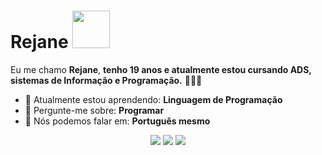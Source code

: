 # Rejane <img src="https://i.gifer.com/3vIU.gif" width="60px">

Eu me chamo <strong>Rejane</strong>, <strong>tenho 19 anos e atualmente estou cursando ADS, sistemas de Informação e Programação.</strong> 👨🏻‍💻 

- 🚀 Atualmente estou aprendendo: <strong>Linguagem de Programação</strong> 
- 💬 Pergunte-me sobre: <strong>Programar</strong>
- 📣 Nós podemos falar em: <strong>Português mesmo</strong>

<div align="center">

  <a href="#" alt="Gmail">
    <img src="https://img.shields.io/badge/-Gmail-FF0000?style=flat-square&labelColor=FF0000&logo=gmail&logoColor=white&link=LINK-DO-SEU-EMAIL"/></a>

  <a href="#" alt="Linkedin">
    <img src="https://img.shields.io/badge/-Linkedin-0e76a8?style=flat-square&logo=Linkedin&logoColor=white&link=LINK-DO-SEU-LINKEDIN" /></a>

  <a href="https://www.instagram.com/_jane.006/?hl=ar" alt="Instagram">
    <img src="https://img.shields.io/badge/-Instagram-DF0174?style=flat-square&labelColor=DF0174&logo=instagram&logoColor=white&link=LINK-DO-SEU-INSTAGRAM"/></a>

</div>
